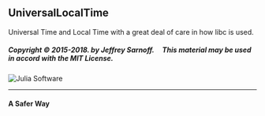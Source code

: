 ## UniversalLocalTime 

Universal Time and Local Time with a great deal of care in how libc is used.


##### Copyright &copy; 2015-2018. by Jeffrey Sarnoff.  &nbsp; &nbsp; This material may be used in accord with the MIT License.


![Julia Software](https://cdn.rawgit.com/JeffreySarnoff/Multiflora/a792bcdb/images/Julia/logotype/julia.svg)

-----

#### A Safer Way 
